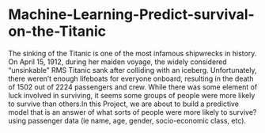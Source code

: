 # Machine-Learning-Predict-survival-on-the-Titanic
The sinking of the Titanic is one of the most infamous shipwrecks in history.  On April 15, 1912, during her maiden voyage, the widely considered “unsinkable” RMS Titanic sank after colliding with an iceberg. Unfortunately, there weren’t enough lifeboats for everyone onboard, resulting in the death of 1502 out of 2224 passengers and crew.  While there was some element of luck involved in surviving, it seems some groups of people were more likely to survive than others.In this Project, we are about to build a predictive model that is an answer of what sorts of people were more likely to survive? using passenger data (ie name, age, gender, socio-economic class, etc).
